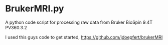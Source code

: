 # BrukerMRI.py
A python code script for processing raw data from Bruker BioSpin 9.4T PV360.3.2

I used this guys code to get started, 
https://github.com/jdoepfert/brukerMRI
